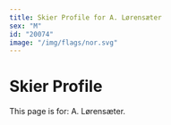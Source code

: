 ```yaml
---
title: Skier Profile for A. Lørensæter
sex: "M"
id: "20074"
image: "/img/flags/nor.svg" 
---
```


# Skier Profile

This page is for: A. Lørensæter.
    